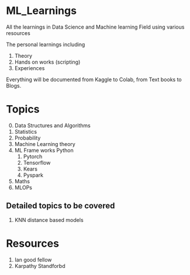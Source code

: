 # ML_Learnings
All the learnings in Data Science and Machine learning Field using various resources 

The personal learnings including
1. Theory
2. Hands on works (scripting)
3. Experiences

Everything will be documented from Kaggle to Colab, from Text books to Blogs.
# Topics
0. Data Structures and Algorithms
1. Statistics
2. Probability
3. Machine Learning theory
4. ML Frame works Python
    1. Pytorch
    2. Tensorflow
    3. Kears
    4. Pyspark
5. Maths
6. MLOPs

## Detailed topics to be covered
1.  KNN distance based models

# Resources
1. Ian good fellow
2. Karpathy Standforbd